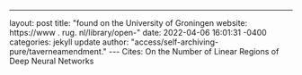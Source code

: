 ---
layout: post
title:  "found on the University of Groningen website: https://www  . rug. nl/library/open-"
date:   2022-04-06 16:01:31 -0400
categories: jekyll update
author: "access/self-archiving-pure/taverneamendment."
--- Cites: On the Number of Linear Regions of Deep Neural Networks
